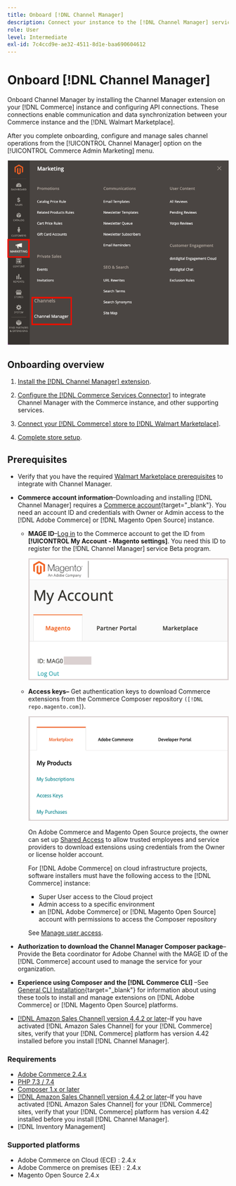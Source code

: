 ```yaml
---
title: Onboard [!DNL Channel Manager]
description: Connect your instance to the [!DNL Channel Manager] service by completing a few onboarding steps.
role: User
level: Intermediate
exl-id: 7c4ccd9e-ae32-4511-8d1e-baa690604612
---
```


# Onboard [!DNL Channel Manager]

Onboard Channel Manager by installing the Channel Manager extension on your [!DNL Commerce] instance and configuring API connections. These connections  enable communication and data synchronization between your Commerce instance and the [!DNL Walmart Marketplace].

After you complete onboarding, configure and manage sales channel operations from the [!UICONTROL Channel Manager] option on the [!UICONTROL Commerce Admin Marketing] menu.

![[!DNL Channel Manager] option in Admin view](assets/channel-manager-admin-view.png)

## Onboarding overview

1. [Install the [!DNL Channel Manager] extension](install.md).

1. [Configure the [!DNL Commerce Services Connector]](connect.md) to integrate Channel Manager with the Commerce instance, and other supporting services.

1. [Connect your [!DNL Commerce] store to [!DNL Walmart Marketplace]](connect.md).

1. [Complete store setup](complete-store-setup.md).

## Prerequisites

- Verify that you have the required [Walmart Marketplace prerequisites](walmart-prerequisites.md) to integrate with Channel Manager.

- **Commerce account information**–Downloading and installing [!DNL Channel Manager] requires a [Commerce account](https://docs.magento.com/user-guide/magento/magento-account.html){target="_blank"}. You need an account ID and credentials with Owner or Admin access to the [!DNL Adobe Commerce] or [!DNL Magento Open Source] instance.

  - **MAGE ID**–[Log in](https://account.magento.com/customer/account/login/) to the Commerce account to get the ID from **[!UICONTROL My Account - Magento settings]**. You need this ID to register for the [!DNL Channel Manager] service Beta program.

     ![[!DNL MAGEID] on Commerce account settings](assets/mageid-my-commerce-account.png) 

  - **Access keys–** Get authentication keys to download Commerce extensions from the Commerce Composer repository `([!DNL repo.magento.com]`).

    ![[!UICONTROL Commerce Marketplace access keys]](assets/commerce-marketplace-access-keys.png)

    On Adobe Commerce and Magento Open Source projects, the owner can set up [Shared Access](https://docs.magento.com/user-guide/magento/magento-account-share.html) to allow trusted employees and service providers to download extensions using credentials from the Owner or license holder account.

    For [!DNL Adobe Commerce] on cloud infrastructure projects, software installers must have the following access to the [!DNL Commerce] instance:

    - Super User access to the Cloud project
    - Admin access to a specific environment
    - an [!DNL Adobe Commerce] or [!DNL Magento Open Source] account with permissions to access the Composer repository
    
    See [Manage user access](https://devdocs.magento.com/cloud/project/user-admin.html).

- **Authorization to download the Channel Manager Composer package**–Provide the Beta coordinator for Adobe Channel with the MAGE ID of the [!DNL Commerce] account used to manage the service for your organization.
- **Experience using Composer and the [!DNL Commerce CLI]** –See [General CLI Installation](https://devdocs.magento.com/extensions/install/){target="_blank"} for information about using these tools to install and manage extensions on [!DNL Adobe Commerce] or [!DNL Magento Open Source] platforms.
- [[!DNL Amazon Sales Channel] version 4.4.2 or later](https://experienceleague.adobe.com/docs/commerce-channels/amazon/release-notes.html)–If you have activated [!DNL Amazon Sales Channel] for your [!DNL Commerce] sites, verify that your [!DNL Commerce] platform has version 4.42 installed before you install [!DNL Channel Manager].

### Requirements

- [Adobe Commerce 2.4.x](https://devdocs.magento.com/release/released-versions.html)
- [PHP 7.3 / 7.4](https://devdocs.magento.com/guides/v2.4/install-gde/prereq/php-settings.html)
- [Composer 1.x or later](https://devdocs.magento.com/cloud/reference/cloud-composer.html)
- [[!DNL Amazon Sales Channel] version 4.4.2 or later](https://experienceleague.adobe.com/docs/commerce-channels/amazon/release-notes.html)–If you have activated [!DNL Amazon Sales Channel] for your [!DNL Commerce] sites, verify that your [!DNL Commerce] platform has version 4.42 installed before you install [!DNL Channel Manager].
- [!DNL Inventory Management]


### Supported platforms

- Adobe Commerce on Cloud (ECE) : 2.4.x
- Adobe Commerce on premises (EE) : 2.4.x
- Magento Open Source 2.4.x

